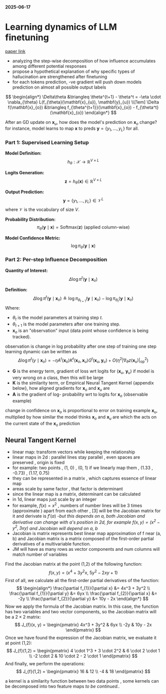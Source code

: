 #### 2025-06-17
# Learning dynamics of LLM finetuning

[paper link](https://arxiv.org/abs/2407.10490)

*   analyzing the step-wise decomposition of how influence accumulates among different potential responses
*   propose a hypothetical explanation of why specific types of hallucination are strengthened after finetuning
*   for each tokens prediction, -ve gradient will push down models prediction on almost all possible output labels

$$
\begin{align*}
\Delta\theta &\triangleq \theta^{t+1} - \theta^t = -\eta \cdot \nabla_{\theta} L(f_{\theta}(\mathbf{x}_{u}), \mathbf{y}_{u}) \\[1em]
\Delta f(\mathbf{x}_{o}) &\triangleq f_{\theta^{t+1}}(\mathbf{x}_{o}) - f_{\theta^t}(\mathbf{x}_{o})
\end{align*}
$$

After an GD update on $\mathbf{x}_{u}$, how does the model's prediction on $\mathbf{x}_{o}$ change?
for instance, model learns to map $\mathbf{x}$ to preds $\mathbf{y} = \{y_1, \dots, y_L\}$ for all.

### Part 1: Supervised Learning Setup

**Model Definition:**
$$ h_{\theta}: \mathcal{X} \to \mathbb{R}^{V \times L} $$

**Logits Generation:**
$$ \mathbf{z} = h_{\theta}(\mathbf{x}) \in \mathbb{R}^{V \times L} $$

**Output Prediction:**
$$ \mathbf{y} = \{y_1, \dots, y_L\} \in \mathcal{V}^L $$
where $\mathcal{V}$ is the vocabulary of size $V$.

**Probability Distribution:**
$$ \pi_{\theta}(\mathbf{y} \mid \mathbf{x}) = \text{Softmax}(\mathbf{z}) \text{ (applied column-wise)} $$

**Model Confidence Metric:**
$$ \log \pi_{\theta}(\mathbf{y} \mid \mathbf{x}) $$

### Part 2: Per-step Influence Decomposition

**Quantity of Interest:**
$$ \Delta \log \pi^t(\mathbf{y} \mid \mathbf{x}_{o}) $$

**Definition:**
$$ \Delta \log \pi^t(\mathbf{y} \mid \mathbf{x}_{o}) \triangleq \log \pi_{\theta_{t+1}}(\mathbf{y} \mid \mathbf{x}_{o}) - \log \pi_{\theta_t}(\mathbf{y} \mid \mathbf{x}_{o}) $$
Where:
*   $\theta_t$ is the model parameters at training step $t$.
*   $\theta_{t+1}$ is the model parameters after one training step.
*   $\mathbf{x}_{o}$ is an "observation" input (data point whose confidence is being tracked).

observation is change in log probability after one step of training
one step learning dynamic can be written as
$$
\Delta \log \pi^t(y \mid \mathbf{x}_{o}) = -\eta A^t(\mathbf{x}_{o}) K^t(\mathbf{x}_{o}, \mathbf{x}_{u}) G^t(\mathbf{x}_{u}, \mathbf{y}_{u}) + O(\eta^2 |\nabla_{\theta} z(\mathbf{x}_{u})|^{2}_{\text{op}})
$$

*   **G** is the energy term, gradient of loss wrt logits for ($\mathbf{x}_{u}$, $\mathbf{y}_{u}$) if model is very wrong on a class, then this will be large
*   **K** is the similarity term, or Empirical Neural Tangent Kernel {appendix below}, how aligned gradients for $\mathbf{x}_{o}$ and $\mathbf{x}_{u}$ are
*   **A** is the gradient of log- probability wrt to logits for $\mathbf{x}_{o}$ (observable example)

change in confidence on $\mathbf{x}_{o}$ is proportional to error on training example $\mathbf{x}_{u}$, multiplied by how similar the model thinks $\mathbf{x}_{o}$ and $\mathbf{x}_{u}$ are which the acts on the current state of the $\mathbf{x}_{o}$ prediction

## Neural Tangent Kernel

- linear map: transform vectors while keeping the relationship
- linear maps in 2d : parallel lines stay parallel , even spaces are preserved , origin is fixed
- for example: two points , (1, 0) , (0, 1) if we linearly map them , (1.33 , -0.73) , (1.17, 0.75)
- they can be represented in a matrix , which captures essence of linear map
- areas scale by same factor , that factor is determinant
- since the linear map is a matrix, determinant can be calculated
- in 1d, linear maps just scale by an integer
- for example, $f(x) = x^2$ , numbers of number lines will be 3 times (approximate ) apart from each other , [3] will be the Jacobian matrix for it and derivate is $f'(a)$
-*but this depends on a, both Jacobian and derivative can change with a's position in 2d, for example $f(x, y) = (x^2 - y^2 , 3xy)$ and Jacobian will depend on a, b*
- Jacobian is matrix represents best linear map approximation of f near (a, b) and Jacobian matrix is a matrix composed of the first-order partial derivatives of a multivariable function.
- JM will have as many rows as vector components and num columns will match number of variables

Find the Jacobian matrix at the point (1,2) of the following function:
$$
f(x, y) = (x^4 + 3y^2 x,\ 5y^2 - 2xy + 1)
$$
First of all, we calculate all the first-order partial derivatives of the function:
$$
\begin{align*}
\frac{\partial f_{1}}{\partial x} &= 4x^3 + 3y^2 \\
\frac{\partial f_{1}}{\partial y} &= 6yx \\
\frac{\partial f_{2}}{\partial x} &= -2y \\
\frac{\partial f_{2}}{\partial y} &= 10y - 2x
\end{align*}
$$
Now we apply the formula of the Jacobian matrix. In this case, the function has two variables and two vector components, so the Jacobian matrix will be a $2 \times 2$ matrix:
$$
J_{f}(x, y) =
\begin{pmatrix}
4x^3 + 3y^2 & 6yx \\
-2y & 10y - 2x
\end{pmatrix}
$$
Once we have found the expression of the Jacobian matrix, we evaluate it at point (1,2):
$$
J_{f}(1,2) =
\begin{pmatrix}
4 \cdot 1^3 + 3 \cdot 2^2 & 6 \cdot 2 \cdot 1 \\
-2 \cdot 2 & 10 \cdot 2 - 2 \cdot 1
\end{pmatrix}
$$
And finally, we perform the operations:
$$
J_{f}(1,2) =
\begin{pmatrix}
16 & 12 \\
-4 & 18
\end{pmatrix}
$$

a kernel is a similarity function between two data points , some kernels can be decomposed into two feature maps
*to be continued..*
